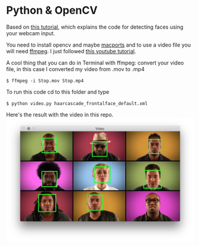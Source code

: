 # Python & OpenCV

Based on [this tutorial](https://realpython.com/blog/python/face-detection-in-python-using-a-webcam/), which explains the code for detecting faces using your webcam input.

You need to install opencv and maybe [macports](https://www.macports.org/install.php) and to use a video file you will need [ffmpeg](https://ffmpeg.org). I just followed [this youtube tutorial](https://www.youtube.com/watch?v=1_0p9nA3yxM).

A cool thing that you can do in Terminal with ffmpeg: convert your video file, in this case I converted my video from .mov to .mp4
```
$ ffmpeg -i Stop.mov Stop.mp4
```

To run this code cd to this folder and type
```
$ python video.py haarcascade_frontalface_default.xml
```
Here's the result with the video in this repo.
![alt tag](example.png)
